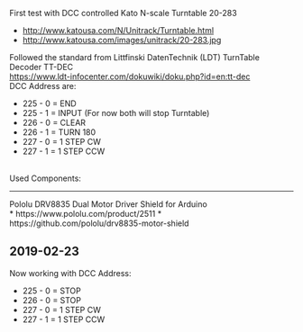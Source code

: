 First test with DCC controlled Kato N-scale Turntable 20-283
* http://www.katousa.com/N/Unitrack/Turntable.html
* http://www.katousa.com/images/unitrack/20-283.jpg

Followed the standard from Littfinski DatenTechnik (LDT) TurnTable Decoder TT-DEC<BR>
https://www.ldt-infocenter.com/dokuwiki/doku.php?id=en:tt-dec<BR>
DCC Address are:
* 225 - 0 = END
* 225 - 1 = INPUT (For now both will stop Turntable)
* 226 - 0 = CLEAR
* 226 - 1 = TURN 180
* 227 - 0 = 1 STEP CW
* 227 - 1 = 1 STEP CCW
<BR>
Used Components:
<HR>
Pololu DRV8835 Dual Motor Driver Shield for Arduino<BR>
* https://www.pololu.com/product/2511
* https://github.com/pololu/drv8835-motor-shield
  
2019-02-23
----------
Now working with DCC Address:
* 225 - 0 = STOP
* 226 - 0 = STOP
* 227 - 0 = 1 STEP CW
* 227 - 1 = 1 STEP CCW
